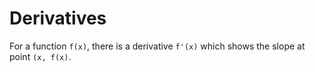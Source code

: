 # Derivatives

For a function `f(x)`, there is a derivative `f'(x)` which shows the slope at point `(x, f(x)`.
